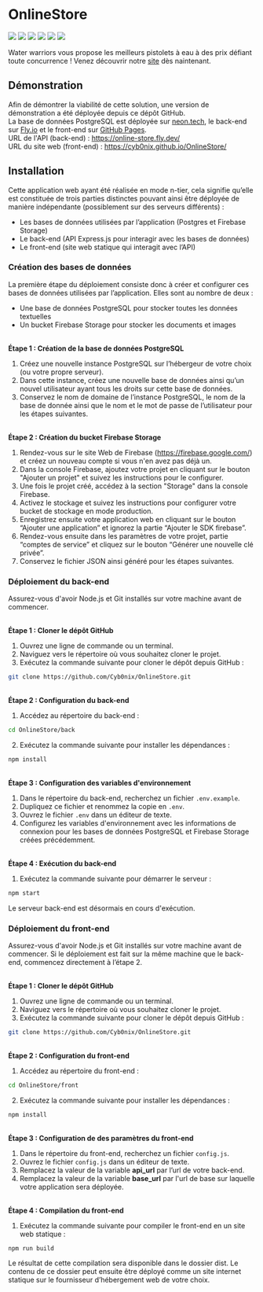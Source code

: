 # OnlineStore
[![](https://img.shields.io/badge/postgres-%23316192.svg?style=for-the-badge&logo=postgresql&logoColor=white)](https://www.postgresql.org/)
[![](https://img.shields.io/badge/Firebase-039BE5?style=for-the-badge&logo=Firebase&logoColor=white)](https://firebase.google.com/)
[![](https://img.shields.io/badge/node.js-6DA55F?style=for-the-badge&logo=node.js&logoColor=white)](https://nodejs.org/)
[![](https://img.shields.io/badge/express.js-%23404d59.svg?style=for-the-badge&logo=express&logoColor=%2361DAFB)](https://expressjs.com/)
[![](https://img.shields.io/badge/vuejs-%2335495e.svg?style=for-the-badge&logo=vuedotjs&logoColor=%234FC08D)](https://vuejs.org/)
[![](https://img.shields.io/badge/tailwindcss-%2338B2AC.svg?style=for-the-badge&logo=tailwind-css&logoColor=white)](https://tailwindcss.com/)

Water warriors vous propose les meilleurs pistolets à eau à des prix défiant toute concurrence ! Venez découvrir notre [site](https://cyb0nix.github.io/OnlineStore/) dès naintenant.

## Démonstration

Afin de démontrer la viabilité de cette solution, une version de démonstration a été déployée depuis ce dépôt GitHub.  
La base de données PostgreSQL est déployée sur [neon.tech](https://neon.tech), le back-end sur [Fly.io](https://fly.io) et le front-end sur [GitHub Pages](https://pages.github.com/).  
URL de l'API (back-end) : <https://online-store.fly.dev/>  
URL du site web (front-end) : <https://cyb0nix.github.io/OnlineStore/>

## Installation

Cette application web ayant été réalisée en mode n-tier, cela signifie qu’elle est constituée de trois parties distinctes pouvant ainsi être déployée de manière indépendante (possiblement sur des serveurs différents) :
- Les bases de données utilisées par l’application (Postgres et Firebase Storage)
- Le back-end (API Express.js pour interagir avec les bases de données)
- Le front-end (site web statique qui interagit avec l’API)

### Création des bases de données

La première étape du déploiement consiste donc à créer et configurer ces bases de données utilisées par l’application. Elles sont au nombre de deux :
-	Une base de données PostgreSQL pour stocker toutes les données textuelles
-	Un bucket Firebase Storage pour stocker les documents et images

\
**Étape 1 : Création de la base de données PostgreSQL**
1. Créez une nouvelle instance PostgreSQL sur l’hébergeur de votre choix (ou votre propre serveur).
2. Dans cette instance, créez une nouvelle base de données ainsi qu’un nouvel utilisateur ayant tous les droits sur cette base de données.
3. Conservez le nom de domaine de l’instance PostgreSQL, le nom de la base de donnée ainsi que le nom et le mot de passe de l’utilisateur pour les étapes suivantes.

\
**Étape 2 : Création du bucket Firebase Storage**
1. Rendez-vous sur le site Web de Firebase (https://firebase.google.com/) et créez un nouveau compte si vous n'en avez pas déjà un.
2. Dans la console Firebase, ajoutez votre projet en cliquant sur le bouton "Ajouter un projet" et suivez les instructions pour le configurer.
3. Une fois le projet créé, accédez à la section "Storage" dans la console Firebase.
4. Activez le stockage et suivez les instructions pour configurer votre bucket de stockage en mode production.
5. Enregistrez ensuite votre application web en cliquant sur le bouton “Ajouter une application” et ignorez la partie “Ajouter le SDK firebase”.
6. Rendez-vous ensuite dans les paramètres de votre projet, partie “comptes de service” et cliquez sur le bouton “Générer une nouvelle clé privée”. 
7. Conservez le fichier JSON ainsi généré pour les étapes suivantes.

### Déploiement du back-end

Assurez-vous d'avoir Node.js et Git installés sur votre machine avant de commencer.

\
**Étape 1 : Cloner le dépôt GitHub**
1. Ouvrez une ligne de commande ou un terminal.
2. Naviguez vers le répertoire où vous souhaitez cloner le projet.
3. Exécutez la commande suivante pour cloner le dépôt depuis GitHub :
```bash
git clone https://github.com/Cyb0nix/OnlineStore.git
```

\
**Étape 2 : Configuration du back-end**
1. Accédez au répertoire du back-end :
```bash
cd OnlineStore/back
```
2. Exécutez la commande suivante pour installer les dépendances :
```bash
npm install
```

\
**Étape 3 : Configuration des variables d'environnement**
1. Dans le répertoire du back-end, recherchez un fichier `.env.example`.
2. Dupliquez ce fichier et renommez la copie en `.env`.
3. Ouvrez le fichier `.env` dans un éditeur de texte.
4. Configurez les variables d'environnement avec les informations de connexion pour les bases de données PostgreSQL et Firebase Storage créées précédemment.

\
**Étape 4 : Exécution du back-end**
1. Exécutez la commande suivante pour démarrer le serveur :
```bash
npm start
```
Le serveur back-end est désormais en cours d'exécution.

### Déploiement du front-end

Assurez-vous d'avoir Node.js et Git installés sur votre machine avant de commencer. Si le déploiement est fait sur la même machine que le back-end, commencez directement à l’étape 2.

\
**Étape 1 : Cloner le dépôt GitHub**
1. Ouvrez une ligne de commande ou un terminal.
2. Naviguez vers le répertoire où vous souhaitez cloner le projet.
3. Exécutez la commande suivante pour cloner le dépôt depuis GitHub :
```bash
git clone https://github.com/Cyb0nix/OnlineStore.git
```

\
**Étape 2 : Configuration du front-end**
1. Accédez au répertoire du front-end :
```bash
cd OnlineStore/front
```
2. Exécutez la commande suivante pour installer les dépendances :
```bash
npm install
```

\
**Étape 3 : Configuration de des paramètres du front-end**
1. Dans le répertoire du front-end, recherchez un fichier `config.js`.
2. Ouvrez le fichier `config.js` dans un éditeur de texte.
3. Remplacez la valeur de la variable **api_url** par l’url de votre back-end.
4. Remplacez la valeur de la variable **base_url** par l'url de base sur laquelle votre application sera déployée.

\
**Étape 4 : Compilation du front-end**
1. Exécutez la commande suivante pour compiler le front-end en un site web statique :
```bash
npm run build
```
Le résultat de cette compilation sera disponible dans le dossier dist. Le contenu de ce dossier peut ensuite être déployé comme un site internet statique sur le fournisseur d’hébergement web de votre choix.

